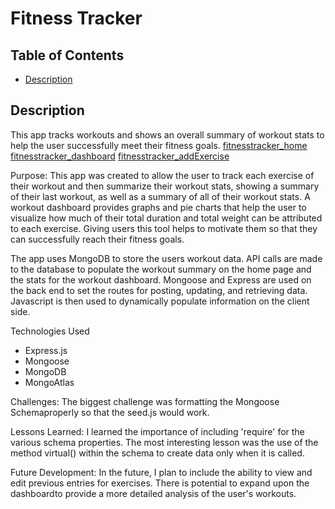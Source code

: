 
# Fitness Tracker

## Table of Contents
* [Description](#description)


## Description

This app tracks workouts and shows an overall summary of workout stats to help the user successfully meet their fitness goals. [fitnesstracker_home](./assets/home.png)
[fitnesstracker_dashboard](./assets/dashboard.png)
[fitnesstracker_addExercise](./assets/addExercise.png)
       
Purpose: This app was created to allow the user to track each exercise of their workout and then summarize their workout stats, showing a summary of their last workout, as well as a summary of all of their workout stats. A workout dashboard provides graphs and pie charts that help the user to visualize how much of their total duration and total weight can be attributed to each exercise. Giving users this tool helps to motivate them so that they can successfully reach their fitness goals.

The app uses MongoDB to store the users workout data. API calls are made to the database to populate the workout summary on the home page and the stats for the workout dashboard. Mongoose and Express are used on the back end to set the routes for posting, updating, and retrieving data. Javascript is then used to dynamically populate information on the client side.

Technologies Used

* Express.js
* Mongoose
* MongoDB
* MongoAtlas

Challenges: The biggest challenge was formatting the Mongoose Schemaproperly so that the seed.js would work.

Lessons Learned: I learned the importance of including 'require' for the various schema properties. The most interesting lesson was the use of the method virtual() within the schema to create data only when it is called.

Future Development: In the future, I plan to include the ability to view and edit previous entries for exercises. There is potential to expand upon the dashboardto provide a more detailed analysis of the user's workouts.
